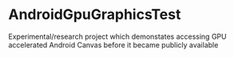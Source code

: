 # AndroidGpuGraphicsTest
Experimental/research project which demonstates accessing GPU accelerated Android Canvas before it became publicly available
